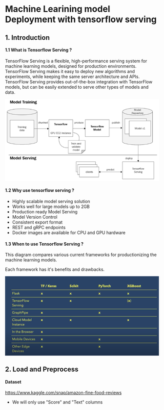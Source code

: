 # Machine Learining model Deployment with tensorflow serving

## 1. Introduction

#### 1.1 What is Tensorflow Serving ?

TensorFlow Serving is a flexible, high-performance serving system for machine learning models, designed for production environments. TensorFlow Serving makes it easy to deploy new algorithms and experiments, while keeping the same server architecture and APIs. TensorFlow Serving provides out-of-the-box integration with TensorFlow models, but can be easily extended to serve other types of models and data.


<img src="Images/Tensorflow_serving.png">

#### 1.2 Why use tensorflow serving ?

- Highly scalable model serving solution
- Works well for large models up to 2GB
- Production ready Model Serving
- Model Version Control
- Consistent export format
- REST and gRPC endpoints
- Docker images are available for CPU and GPU hardware

#### 1.3 When to use Tensorflow Serving ?

This diagram compares various current frameworks for productionizing the machine learning models. 

Each framework has it's benefits and drawbacks.


<img src="Images/production.png">

## 2. Load and Preprocess
#### Dataset
https://www.kaggle.com/snap/amazon-fine-food-reviews

- We will only use "Score" and "Text" columns

